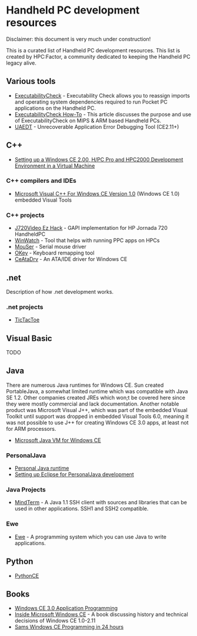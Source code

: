 # Handheld PC development resources

Disclaimer: this document is very much under construction!

This is a curated list of Handheld PC development resources. This list is created by HPC:Factor, a community dedicated to keeping the Handheld PC legacy alive.

## Various tools

* [ExecutabilityCheck](https://www.hpcfactor.com/downloads/details.asp?r={40A26F4C-E4AC-41C9-81A1-1D81B4C41A0E}) - Executability Check allows you to reassign imports and operating system dependencies required to run Pocket PC applications on the Handheld PC.
* [ExecutabilityCheck How-To](https://www.hpcfactor.com/support/cesd/s/0128.asp) - This article discusses the purpose and use of ExecutabilityCheck on MIPS & ARM based Handheld PCs.
* [UAEDT](https://www.hpcfactor.com/scl/453/Harald-Ren_Flasch/UAEDT/version_3.3) - Unrecoverable Application Error Debugging Tool (CE2.11+)

## C++

* [Setting up a Windows CE 2.00, H/PC Pro and HPC2000 Development Environment in a Virtual Machine](https://www.hpcfactor.com/support/cesd/d/0009.asp)

### C++ compilers and IDEs
* [Microsoft Visual C++ For Windows CE Version 1.0](https://archive.org/details/msvcceu.100) (Windows CE 1.0)
embedded Visual Tools

### C++ projects
* [J720Video Ez Hack](https://github.com/battlecoder/ancient_hpc_stuff/tree/master/J720Video_ez_hack) - GAPI implementation for HP Jornada 720 HandheldPC
* [WinWatch](https://github.com/battlecoder/ancient_hpc_stuff/tree/master/WinWatch) - Tool that helps with running PPC apps on HPCs
* [MouSer](https://github.com/battlecoder/ancient_hpc_stuff/tree/master/mouser) - Serial mouse driver
* [OKey](https://github.com/battlecoder/ancient_hpc_stuff/tree/master/okey) - Keyboard remapping tool
* [CeAtaDrv](https://sourceforge.net/projects/ceatadrv/) - An ATA/IDE driver for Windows CE

## .net

Description of how .net development works.

### .net projects
* [TicTacToe](https://github.com/HPC-Factor/TicTacToe)

## Visual Basic

TODO

## Java

There are numerous Java runtimes for Windows CE. Sun created PortableJava, a somewhat limited runtime which was compatible with Java SE 1.2. Other companies created JREs which won;t be covered here since they were mostly commercial and lack documentation.
Another notable product was Microsoft Visual J++, which was part of the embedded Visual Toolkit until support was dropped in embedded Visual Tools 6.0, meaning it was not possible to use J++ for creating Windows CE 3.0 apps, at least not for ARM processors.

* [Microsoft Java VM for Windows CE](https://www.hpcfactor.com/scl/1044/Microsoft_Corporation/Microsoft_Virtual_Machine_for_Java_MSVM/version_1.0.0.0)

### PersonalJava

* [Personal Java runtime](https://www.hpcfactor.com/scl/842/Sun_Microsystems/Personal_JAVA_Virtual_Machine/version_1.0) 
* [Setting up Eclipse for PersonalJava development](http://www.ohnitsch.net/2014/05/03/personaljava-tutorial/)

### Java Projects

* [MindTerm](https://www.hpcfactor.com/scl/1072/Appgate/MindTerm_SSH_Client/version_2.4.2) - A Java 1.1 SSH client with sources and libraries that can be used in other applications. SSH1 and SSH2 compatible.

### Ewe
* [Ewe](https://www.hpcfactor.com/scl/7/Eve_Soft/Ewe_Virtual_Machine/version_1.49) - A programming system which you can use Java to write applications.

## Python
* [PythonCE](https://www.hpcfactor.com/scl/1073/PythonCE/Python/version_2.3.4)

## Books

* [Windows CE 3.0 Application Programming](https://books.google.com/books?id=AF5Lr5HA5UEC)
* [Inside Microsoft Windows CE](https://books.google.nl/books/about/Inside_Microsoft_Windows_CE.html?id=Rsu7AAAACAAJ&redir_esc=y) - A book discussing history and technical decisions of Windows CE 1.0-2.11
* [Sams Windows CE Programming in 24 hours](https://books.google.co.jp/books?id=hzzkPgAACAAJ)
